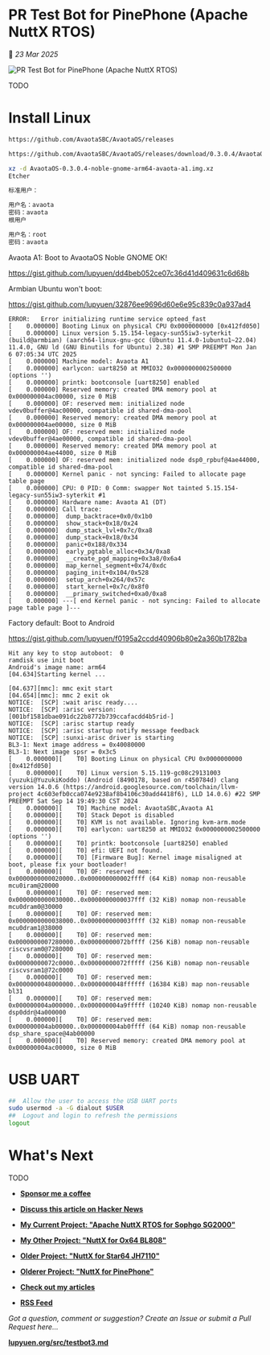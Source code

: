# PR Test Bot for PinePhone (Apache NuttX RTOS)

📝 _23 Mar 2025_

![PR Test Bot for PinePhone (Apache NuttX RTOS)](https://lupyuen.org/images/testbot3-title.jpg)

TODO

# Install Linux


```bash
https://github.com/AvaotaSBC/AvaotaOS/releases

https://github.com/AvaotaSBC/AvaotaOS/releases/download/0.3.0.4/AvaotaOS-0.3.0.4-noble-gnome-arm64-avaota-a1.img.xz

xz -d AvaotaOS-0.3.0.4-noble-gnome-arm64-avaota-a1.img.xz
Etcher

标准用户：

用户名：avaota
密码：avaota
根用户

用户名：root
密码：avaota
```

Avaota A1: Boot to AvaotaOS Noble GNOME OK!

https://gist.github.com/lupyuen/dd4beb052ce07c36d41d409631c6d68b

Armbian Ubuntu won't boot:

https://gist.github.com/lupyuen/32876ee9696d60e6e95c839c0a937ad4

```text
ERROR:   Error initializing runtime service opteed_fast
[    0.000000] Booting Linux on physical CPU 0x0000000000 [0x412fd050]
[    0.000000] Linux version 5.15.154-legacy-sun55iw3-syterkit (build@armbian) (aarch64-linux-gnu-gcc (Ubuntu 11.4.0-1ubuntu1~22.04) 11.4.0, GNU ld (GNU Binutils for Ubuntu) 2.38) #1 SMP PREEMPT Mon Jan 6 07:05:34 UTC 2025
[    0.000000] Machine model: Avaota A1
[    0.000000] earlycon: uart8250 at MMIO32 0x0000000002500000 (options '')
[    0.000000] printk: bootconsole [uart8250] enabled
[    0.000000] Reserved memory: created DMA memory pool at 0x000000004ac00000, size 0 MiB
[    0.000000] OF: reserved mem: initialized node vdev0buffer@4ac00000, compatible id shared-dma-pool
[    0.000000] Reserved memory: created DMA memory pool at 0x000000004ae00000, size 0 MiB
[    0.000000] OF: reserved mem: initialized node vdev0buffer@4ae00000, compatible id shared-dma-pool
[    0.000000] Reserved memory: created DMA memory pool at 0x000000004ae44000, size 0 MiB
[    0.000000] OF: reserved mem: initialized node dsp0_rpbuf@4ae44000, compatible id shared-dma-pool
[    0.000000] Kernel panic - not syncing: Failed to allocate page table page
[    0.000000] CPU: 0 PID: 0 Comm: swapper Not tainted 5.15.154-legacy-sun55iw3-syterkit #1
[    0.000000] Hardware name: Avaota A1 (DT)
[    0.000000] Call trace:
[    0.000000]  dump_backtrace+0x0/0x1b0
[    0.000000]  show_stack+0x18/0x24
[    0.000000]  dump_stack_lvl+0x7c/0xa8
[    0.000000]  dump_stack+0x18/0x34
[    0.000000]  panic+0x188/0x334
[    0.000000]  early_pgtable_alloc+0x34/0xa8
[    0.000000]  __create_pgd_mapping+0x3a8/0x6a4
[    0.000000]  map_kernel_segment+0x74/0xdc
[    0.000000]  paging_init+0x104/0x528
[    0.000000]  setup_arch+0x264/0x57c
[    0.000000]  start_kernel+0x7c/0x8f0
[    0.000000]  __primary_switched+0xa0/0xa8
[    0.000000] ---[ end Kernel panic - not syncing: Failed to allocate page table page ]---
```

Factory default: Boot to Android

https://gist.github.com/lupyuen/f0195a2ccdd40906b80e2a360b1782ba

```text
Hit any key to stop autoboot:  0
ramdisk use init boot
Android's image name: arm64
[04.634]Starting kernel ...

[04.637][mmc]: mmc exit start
[04.654][mmc]: mmc 2 exit ok
NOTICE:  [SCP] :wait arisc ready....
NOTICE:  [SCP] :arisc version: [001bf1581dbae091dc22b8772b739ccafacdd4b5rid-]
NOTICE:  [SCP] :arisc startup ready
NOTICE:  [SCP] :arisc startup notify message feedback
NOTICE:  [SCP] :sunxi-arisc driver is starting
BL3-1: Next image address = 0x40080000
BL3-1: Next image spsr = 0x3c5
[    0.000000][    T0] Booting Linux on physical CPU 0x0000000000 [0x412fd050]
[    0.000000][    T0] Linux version 5.15.119-gc08c29131003 (yuzuki@YuzukiKoddo) (Android (8490178, based on r450784d) clang version 14.0.6 (https://android.googlesource.com/toolchain/llvm-project 4c603efb0cca074e9238af8b4106c30add4418f6), LLD 14.0.6) #22 SMP PREEMPT Sat Sep 14 19:49:30 CST 2024
[    0.000000][    T0] Machine model: AvaotaSBC,Avaota A1
[    0.000000][    T0] Stack Depot is disabled
[    0.000000][    T0] KVM is not available. Ignoring kvm-arm.mode
[    0.000000][    T0] earlycon: uart8250 at MMIO32 0x0000000002500000 (options '')
[    0.000000][    T0] printk: bootconsole [uart8250] enabled
[    0.000000][    T0] efi: UEFI not found.
[    0.000000][    T0] [Firmware Bug]: Kernel image misaligned at boot, please fix your bootloader!
[    0.000000][    T0] OF: reserved mem: 0x0000000000020000..0x000000000002ffff (64 KiB) nomap non-reusable mcu0iram@20000
[    0.000000][    T0] OF: reserved mem: 0x0000000000030000..0x0000000000037fff (32 KiB) nomap non-reusable mcu0dram0@30000
[    0.000000][    T0] OF: reserved mem: 0x0000000000038000..0x000000000003ffff (32 KiB) nomap non-reusable mcu0dram1@38000
[    0.000000][    T0] OF: reserved mem: 0x0000000007280000..0x00000000072bffff (256 KiB) nomap non-reusable riscvsram0@7280000
[    0.000000][    T0] OF: reserved mem: 0x00000000072c0000..0x00000000072fffff (256 KiB) nomap non-reusable riscvsram1@72c0000
[    0.000000][    T0] OF: reserved mem: 0x0000000048000000..0x0000000048ffffff (16384 KiB) map non-reusable bl31
[    0.000000][    T0] OF: reserved mem: 0x000000004a000000..0x000000004a9fffff (10240 KiB) nomap non-reusable dsp0ddr@4a000000
[    0.000000][    T0] OF: reserved mem: 0x000000004ab00000..0x000000004ab0ffff (64 KiB) nomap non-reusable dsp_share_space@4ab00000
[    0.000000][    T0] Reserved memory: created DMA memory pool at 0x000000004ac00000, size 0 MiB
```

# USB UART

```bash
##  Allow the user to access the USB UART ports
sudo usermod -a -G dialout $USER
##  Logout and login to refresh the permissions
logout
```

# What's Next

TODO

- [__Sponsor me a coffee__](https://lupyuen.org/articles/sponsor)

- [__Discuss this article on Hacker News__](TODO)

- [__My Current Project: "Apache NuttX RTOS for Sophgo SG2000"__](https://nuttx-forge.org/lupyuen/nuttx-sg2000)

- [__My Other Project: "NuttX for Ox64 BL808"__](https://nuttx-forge.org/lupyuen/nuttx-ox64)

- [__Older Project: "NuttX for Star64 JH7110"__](https://nuttx-forge.org/lupyuen/nuttx-star64)

- [__Olderer Project: "NuttX for PinePhone"__](https://nuttx-forge.org/lupyuen/pinephone-nuttx)

- [__Check out my articles__](https://lupyuen.org)

- [__RSS Feed__](https://lupyuen.org/rss.xml)

_Got a question, comment or suggestion? Create an Issue or submit a Pull Request here..._

[__lupyuen.org/src/testbot3.md__](https://codeberg.org/lupyuen/lupyuen.org/src/branch/master/src/testbot3.md)
